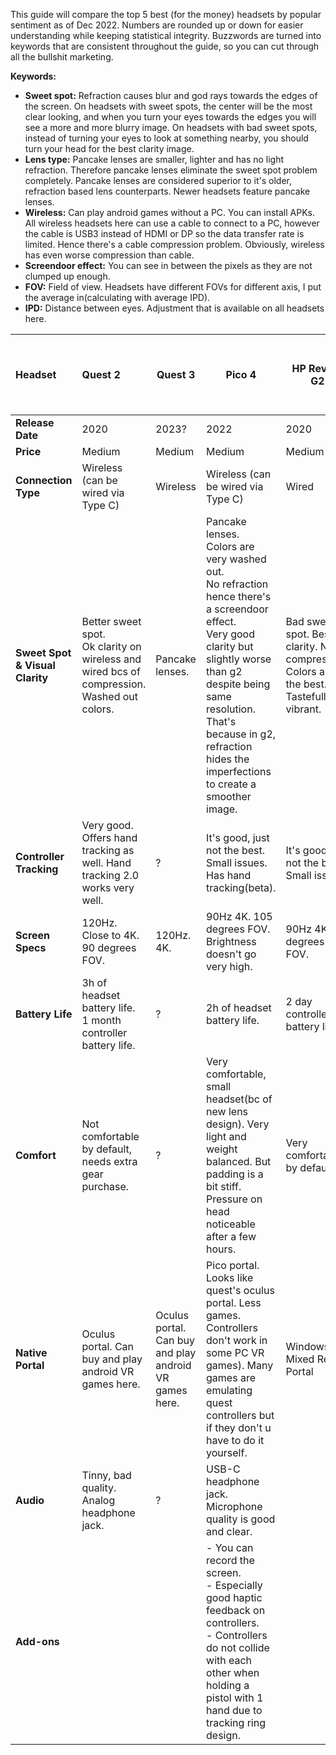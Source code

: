 This guide will compare the top 5 best (for the money) headsets by popular sentiment as of Dec 2022. Numbers are rounded up or down for easier understanding while keeping statistical integrity. Buzzwords are turned into keywords that are consistent throughout the guide, so you can cut through all the bullshit marketing. 

**Keywords:**

- **Sweet spot:** Refraction causes blur and god rays towards the edges of the screen. On headsets with sweet spots, the center will be the most clear looking, and when you turn your eyes towards the edges you will see a more and more blurry image. On headsets with bad sweet spots, instead of turning your eyes to look at something nearby, you should turn your head for the best clarity image.
- **Lens type:** Pancake lenses are smaller, lighter and has no light refraction. Therefore pancake lenses eliminate the sweet spot problem completely. Pancake lenses are considered superior to it's older, refraction based lens counterparts. Newer headsets feature pancake lenses.
- **Wireless:** Can play android games without a PC. You can install APKs. All wireless headsets here can use a cable to connect to a PC, however the cable is USB3 instead of HDMI or DP so the data transfer rate is limited. Hence there's a cable compression problem. Obviously, wireless has even worse compression than cable.
- **Screendoor effect:** You can see in between the pixels as they are not clumped up enough.
- **FOV:** Field of view. Headsets have different FOVs for different axis, I put the average in(calculating with average IPD).
- **IPD:** Distance between eyes. Adjustment that is available on all headsets here.



| **Headset**                     | Quest 2                                                      | Quest 3                                                | Pico 4                                                       | HP Reverb G2                                                 | Valve Index <br />and alike(base station headsets)    |
| :------------------------------ | :----------------------------------------------------------- | ------------------------------------------------------ | ------------------------------------------------------------ | ------------------------------------------------------------ | ----------------------------------------------------- |
| **Release Date**                | 2020                                                         | 2023?                                                  | 2022                                                         | 2020                                                         | 2019                                                  |
| **Price**                       | Medium                                                       | Medium                                                 | Medium                                                       | Medium                                                       | Very High                                             |
| **Connection Type**             | Wireless (can be wired via Type C)                           | Wireless                                               | Wireless (can be wired via Type C)                           | Wired                                                        | Wired                                                 |
| **Sweet Spot & Visual Clarity** | Better sweet spot. <br />Ok clarity on wireless and wired bcs of compression.<br />Washed out colors. | Pancake lenses.                                        | Pancake lenses.<br />Colors are very washed out.<br />No refraction hence there's a screendoor effect. <br />Very good clarity but slightly worse than g2 despite being same resolution. That's because in g2, refraction hides the imperfections to create a smoother image.<br /> | Bad sweet spot. Best clarity. No compression.<br />Colors are the best. Tastefully vibrant. | Ok sweet spot. Ok clarity, visible screendoor effect. |
| **Controller Tracking**         | Very good. <br />Offers hand tracking as well. Hand tracking 2.0 works very well. | ?                                                      | It's good, just not the best. Small issues. Has hand tracking(beta). | It's good, just not the best. Small issues.                  | The best.(base station)                               |
| **Screen Specs**                | 120Hz. Close to 4K. 90 degrees FOV. <br />                   | 120Hz. 4K.                                             | 90Hz 4K. 105 degrees FOV. <br />Brightness doesn't go very high. | 90Hz 4K. 97 degrees FOV.                                     | 144Hz 1440p.                                          |
| **Battery Life**                | 3h of headset battery life. <br />1 month controller battery life. | ?                                                      | 2h of headset battery life.                                  | 2 day controller battery life.                               |                                                       |
| **Comfort**                     | Not comfortable by default, needs extra gear purchase.       | ?                                                      | Very comfortable, small headset(bc of new lens design). Very light and weight balanced. But padding is a bit stiff. Pressure on head noticeable after a few hours.<br /> | Very comfortable by default.                                 |                                                       |
| **Native Portal**               | Oculus portal. Can buy and play android VR games here.       | Oculus portal. Can buy and play android VR games here. | Pico portal. Looks like quest's oculus portal. Less games.<br />Controllers don't work in some PC VR games). Many games are emulating quest controllers but if they don't u have to do it yourself. | Windows Mixed Reality Portal                                 | SteamVR Portal                                        |
| **Audio**                       | Tinny, bad quality. Analog headphone jack.                   | ?                                                      | USB-C headphone jack. Microphone quality is good and clear.  |                                                              |                                                       |
| **Add-ons**                     |                                                              |                                                        | - You can record the screen. <br />- Especially good haptic feedback on controllers. <br />- Controllers do not collide with each other when holding a pistol with 1 hand due to tracking ring design. |                                                              |                                                       |